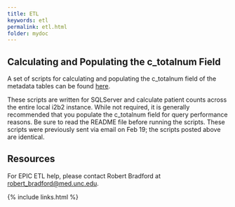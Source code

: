 ```yaml
---
title: ETL
keywords: etl
permalink: etl.html
folder: mydoc
---
```


## Calculating and Populating the c_totalnum Field
A set of scripts for calculating and populating the c_totalnum field of the metadata tables can be found [here](https://github.com/i2b2/i2b2-data/tree/master/edu.harvard.i2b2.data/Release_1-7/NewInstall/Metadata/scripts/procedures).

These scripts are written for SQLServer and calculate patient counts across the entire local i2b2 instance. While not required, it is generally recommended that you populate the c_totalnum field for query performance reasons. Be sure to read the README file before running the scripts. These scripts were previously sent via email on Feb 19; the scripts posted above are identical. 

## Resources
For EPIC ETL help, please contact Robert Bradford at <robert_bradford@med.unc.edu>.

{% include links.html %}
